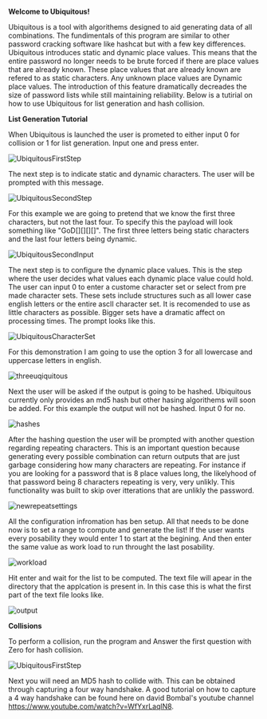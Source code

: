 **Welcome to Ubiquitous!**

  Ubiquitous is a tool with algorithems designed to aid generating data of all combinations. The fundimentals of this program are similar to other password cracking software like hashcat but with a few key differences. Ubiquitous introduces static and dynamic place values. This means that the entire password no longer needs to be brute forced if there are place values that are already known. These place values that are already known are refered to as static characters. Any unknown place values are Dynamic place values. The introduction of this feature dramatically decreades the size of password lists while still maintaining reliability. Below is a tutirial on how to use Ubiquitous for list generation and hash collision.
  
**List Generation Tutorial**

When Ubiquitous is launched the user is prometed to either input 0 for collision or 1 for list generation. Input one and press enter.
  
![UbiquitousFirstStep](https://user-images.githubusercontent.com/92893340/223862825-ce4d6af1-09d9-4572-8579-e3e82c5fed20.PNG)

The next step is to indicate static and dynamic characters. The user will be prompted with this message. 

![UbiquitousSecondStep](https://user-images.githubusercontent.com/92893340/223863415-535bf33d-f74f-44d8-93b6-4e1e13a5dc6a.PNG)

For this example we are going to pretend that we know the first three characters, but not the last four. To specify this the payload will look something like 
"GoD[][][][]". The first three letters being static characters and the last four letters being dynamic. 

![UbiquitousSecondInput](https://user-images.githubusercontent.com/92893340/225156313-3c559ce4-73ac-419a-be88-fde416af2141.PNG)

The next step is to configure the dynamic place values. This is the step where the user decides what values each dynamic place value could hold. The user can input 0 to enter a custome character set or select from pre made character sets. These sets include structures such as all lower case english letters or the entire ascII character set. It is recomended to use as little characters as possible. Bigger sets have a dramatic affect on processing times. The prompt looks like this. 

![UbiquitousCharacterSet](https://user-images.githubusercontent.com/92893340/223867084-83d782b6-d270-455e-8be5-72dd1fa6a9d8.PNG)

For this demonstration I am going to use the option 3 for all lowercase and uppercase letters in english. 

![threeuqiquitous](https://user-images.githubusercontent.com/92893340/223868191-4cbbb445-6b33-4320-8a97-1378350c3b88.PNG)

Next the user will be asked if the output is going to be hashed. Ubiquitous currently only provides an md5 hash but other hasing algorithems will soon be added. For this example the output will not be hashed. Input 0 for no. 

![hashes](https://user-images.githubusercontent.com/92893340/223869157-1a1073b2-b529-47c8-acc7-a1571f9a8559.PNG)

After the hashing question the user will be prompted with another question regarding repeating characters. This is an important question because generating every possible combination can return outputs that are just garbage considering how many characters are repeating. For instance if you are looking for a password that is 8 place values long, the likelyhood of that password being 8 characters repeating is very, very unlikly. This functionality was built to skip over itterations that are unlikly the password.

![newrepeatsettings](https://user-images.githubusercontent.com/92893340/225162156-542e255a-4ba1-4d5a-ab54-30459a49796c.PNG)

All the configuration infromation has ben setup. All that needs to be done now is to set a range to compute and generate the list! If the user wants every posability they would enter 1 to start at the begining. And then enter the same value as work load to run throught the last posability.

![workload](https://user-images.githubusercontent.com/92893340/223873310-28cb9c57-6e42-40da-b21b-555d622c1c86.PNG)

Hit enter and wait for the list to be computed. The text file will apear in the directory that the applcation is present in. In this case this is what the first part of the text file looks like.

![output](https://user-images.githubusercontent.com/92893340/223873768-f379e524-78c1-49c2-9eb7-2104745d6591.PNG)

**Collisions**

To perform a collision, run the program and Answer the first question with Zero for hash collision.

![UbiquitousFirstStep](https://user-images.githubusercontent.com/92893340/223862825-ce4d6af1-09d9-4572-8579-e3e82c5fed20.PNG)

Next you will need an MD5 hash to collide with. This can be obtained through capturing a four way handshake. A good tutorial on how to capture a 4 way handshake can be found here on david Bombal's youtube channel https://www.youtube.com/watch?v=WfYxrLaqlN8. 
 





